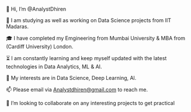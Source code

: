 👋 Hi, I’m @AnalystDhiren



🏅 I am studying as well as working on Data Science projects from IIT Madaras.

🎓 I have completed my Emgineering from Mumbai University & MBA from (Cardiff University) London.

⏳ I am constantly learning and keep myself updated with the latest technologies in Data Analytics, ML & AI.

🤔 My interests are in Data Science, Deep Learning, Al.

📫 Please email via Analystdhiren@gmail.com to reach me.

👯 I’m looking to collaborate on any interesting projects to get practical 

<!---
AnalystDhiren/AnalystDhiren is a ✨ special ✨ repository because its `README.md` (this file) appears on your GitHub profile.
You can click the Preview link to take a look at your changes.
--->
